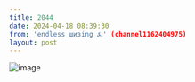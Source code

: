 ```yaml
---
title: 2044
date: 2024-04-18 08:39:30
from: 'endless шизing ⍼' (channel1162404975)
layout: post
---
```


![image](photos/photo_324@18-04-2024_08-39-30.jpg)


